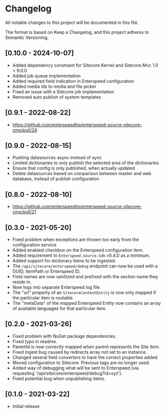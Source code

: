 # Changelog

All notable changes to this project will be documented in this file.

The format is based on Keep a Changelog, and this project adheres to Semantic Versioning.


## [0.10.0 - 2024-10-07]
* Added dependency constraint for Sitecore.Kernel and Sitecore.Mvc 1.0 > 9.0.0
* Added job queue implementation
* Added required field indication in Enterspeed configuration
* Added media ids to media and file picker
* Fixed an issue with a Sitecore job implementation
* Removed auto publish of system templates

## [0.9.1 - 2022-08-22]
* https://github.com/enterspeedhq/enterspeed-source-sitecore-cms/pull/24

## [0.9.0 - 2022-08-15]
* Pushing datasources async instead of sync
* Limited dictionaries to only publish the selected area of the dictionaries
* Ensure that config is only published, when actually updated
* Delete datasources based on comparison between master and web database, instead of publish configuration

## [0.8.0 - 2022-08-10]
* https://github.com/enterspeedhq/enterspeed-source-sitecore-cms/pull/21

## [0.3.0 - 2021-05-20]

* Fixed problem when exceptions are thrown too early from the configuration service.
* Added enabled checkbox on the Enterspeed configuration item.
* Added requirement to ```Enterspeed.Source.Sdk``` v0.4.0 as a minimum.
* Added support for dictionary items to be ingested.
* The ```/api/sitecore/enterspeed/debug``` endpoint can now be used with a GUID, itemPath or Enterspeed ID.
* Field names are now sanitized and prefixed with the section name they reside in.
* Now logs into separate Enterspeed log file.
* The "url" property of an ```SitecoreContentEntity``` is now only mapped if the particular item is routable.
* The "metaData" of the mapped Enterspeed Entity now contains an array of available languages for that particular item.

## [0.2.0 - 2021-03-26]

* Fixed problem with NuGet package dependencies.
* Fixed typo in readme.
* ParentId is now correctly mapped when parent represents the Site item.
* Fixed ingest bug caused by redirects array not set to an instance.
* Changed several field converters to have the correct properties added.
* Moved configuration to Sitecore. Previous <setting /> tags are no longer used.
* Added way of debugging what will be sent to Enterspeed (via requesting '/api/sitecore/enterspeed/debug?id=xyz').
* Fixed potential bug when unpublishing items.

## [0.1.0 - 2021-03-22]

* Initial release